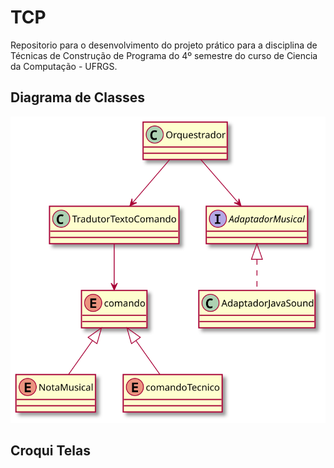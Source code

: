 # TCP

Repositorio para o desenvolvimento do projeto prático para a disciplina de Técnicas de Construção de Programa do 4º semestre do curso de Ciencia da Computação - UFRGS.

## Diagrama de Classes

![imagem](out/diagramaDeClasses/classes.svg)

## Croqui Telas
